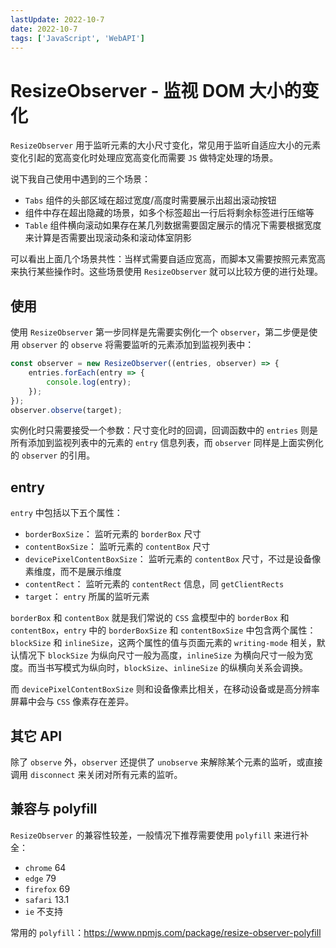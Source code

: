 ```yaml
---
lastUpdate: 2022-10-7
date: 2022-10-7
tags: ['JavaScript', 'WebAPI']
---
```


# ResizeObserver - 监视 DOM 大小的变化

`ResizeObserver` 用于监听元素的大小尺寸变化，常见用于监听自适应大小的元素变化引起的宽高变化时处理应宽高变化而需要 `JS` 做特定处理的场景。

说下我自己使用中遇到的三个场景：

-   `Tabs` 组件的头部区域在超过宽度/高度时需要展示出超出滚动按钮
-   组件中存在超出隐藏的场景，如多个标签超出一行后将剩余标签进行压缩等
-   `Table` 组件横向滚动如果存在某几列数据需要固定展示的情况下需要根据宽度来计算是否需要出现滚动条和滚动体室阴影

可以看出上面几个场景共性：当样式需要自适应宽高，而脚本又需要按照元素宽高来执行某些操作时。这些场景使用 `ResizeObserver` 就可以比较方便的进行处理。

## 使用

使用 `ResizeObserver` 第一步同样是先需要实例化一个 `observer`，第二步便是使用 `observer` 的 `observe` 将需要监听的元素添加到监视列表中：

```js
const observer = new ResizeObserver((entries, observer) => {
    entries.forEach(entry => {
        console.log(entry);
    });
});
observer.observe(target);
```

实例化时只需要接受一个参数：尺寸变化时的回调，回调函数中的 `entries` 则是所有添加到监视列表中的元素的 `entry` 信息列表，而 `observer` 同样是上面实例化的 `observer` 的引用。

## entry

`entry` 中包括以下五个属性：

-   `borderBoxSize`： 监听元素的 `borderBox` 尺寸
-   `contentBoxSize`： 监听元素的 `contentBox` 尺寸
-   `devicePixelContentBoxSize`： 监听元素的 `contentBox` 尺寸，不过是设备像素维度，而不是展示维度
-   `contentRect`： 监听元素的 `contentRect` 信息，同 `getClientRects`
-   `target`： `entry` 所属的监听元素

`borderBox` 和 `contentBox` 就是我们常说的 `CSS` 盒模型中的 `borderBox` 和 `contentBox`，`entry` 中的 `borderBoxSize` 和 `contentBoxSize` 中包含两个属性：`blockSize` 和 `inlineSize`，这两个属性的值与页面元素的 `writing-mode` 相关，默认情况下 `blockSize` 为纵向尺寸一般为高度，`inlineSize` 为横向尺寸一般为宽度。而当书写模式为纵向时，`blockSize`、`inlineSize` 的纵横向关系会调换。

而 `devicePixelContentBoxSize` 则和设备像素比相关，在移动设备或是高分辨率屏幕中会与 `CSS` 像素存在差异。

## 其它 API

除了 `observe` 外，`observer` 还提供了 `unobserve` 来解除某个元素的监听，或直接调用 `disconnect` 来关闭对所有元素的监听。

## 兼容与 polyfill

`ResizeObserver` 的兼容性较差，一般情况下推荐需要使用 `polyfill` 来进行补全：

-   `chrome` 64
-   `edge` 79
-   `firefox` 69
-   `safari` 13.1
-   `ie` 不支持

常用的 `polyfill`：https://www.npmjs.com/package/resize-observer-polyfill

